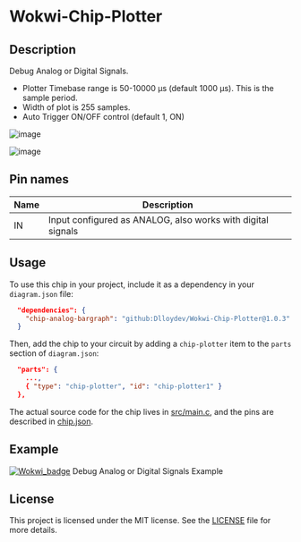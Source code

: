 # Wokwi-Chip-Plotter

## Description

Debug Analog or Digital Signals.

- Plotter Timebase range is 50-10000 µs (default 1000 µs). This is the sample period.
-  Width of plot is 255 samples.
- Auto Trigger ON/OFF control (default 1, ON)



![image](https://user-images.githubusercontent.com/63488701/224138800-74a2f6d3-1c6b-4c27-85c0-85e226733559.png)



![image](https://user-images.githubusercontent.com/63488701/224105126-e8875509-201f-4178-91db-3d396103598d.png)

## Pin names

| Name | Description                                                  |
| ---- | ------------------------------------------------------------ |
| IN   | Input  configured as ANALOG, also works with digital signals |

## Usage

To use this chip in your project, include it as a dependency in your `diagram.json` file:

```json
  "dependencies": {
    "chip-analog-bargraph": "github:Dlloydev/Wokwi-Chip-Plotter@1.0.3"
  }
```

Then, add the chip to your circuit by adding a `chip-plotter` item to the `parts` section of `diagram.json`:

```json
  "parts": {
    ...,
    { "type": "chip-plotter", "id": "chip-plotter1" }
  },
```

The actual source code for the chip lives in [src/main.c](https://github.com/Dlloydev/Wokwi-Chip-Plotter/blob/main/src/main.c), and the pins are described in [chip.json](https://github.com/Dlloydev/Wokwi-Chip-Plotter/blob/main/chip.json).

## Example

[![Wokwi_badge](https://user-images.githubusercontent.com/63488701/212449119-a8510897-c860-4545-8c1a-794169547ba1.svg)](https://wokwi.com/projects/358743168189598721) Debug Analog or Digital Signals Example

## License

This project is licensed under the MIT license. See the [LICENSE](https://github.com/Dlloydev/Wokwi-Chip-Analog-Bargraph/blob/main/LICENSE) file for more details.
